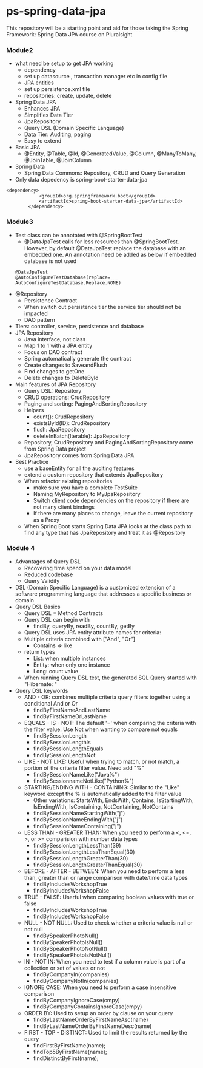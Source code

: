# ps-spring-data-jpa
This repository will be a starting point and aid for those taking the Spring Framework: Spring Data JPA course on Pluralsight

### Module2
* what need be setup to get JPA working
  - dependency
  - set up datasource , transaction manager etc in config file
  - JPA entities
  - set up persistence.xml file
  - repositories: create, update, delete
* Spring Data JPA
  - Enhances JPA
  - Simplifies Data Tier
  - JpaRepository
  - Query DSL (Domain Specific Language)
  - Data Tier: Auditing, paging
  - Easy to extend
* Basic JPA
  - @Entity, @Table, @Id, @GeneratedValue, @Column, @ManyToMany, @JoinTable, @JoinColumn
* Spring Data 
  - Spring Data Commons: Repository, CRUD and Query Generation
* Only data depedency is spring-boot-starter-data-jpa
```
<dependency>
			<groupId>org.springframework.boot</groupId>
			<artifactId>spring-boot-starter-data-jpa</artifactId>
		</dependency>
```
### Module3
* Test class can be annotated with @SpringBootTest
  * @DataJpaTest calls for less resources than @SpringBootTest. However, by default @DataJpaTest replace the database with an embedded one. An annotation need be added as below if embedded database is not used
  ```
  @DataJpaTest
  @AutoConfigureTestDatabase(replace= AutoConfigureTestDatabase.Replace.NONE)
  ```
* @Repository
	- Persistence Contract
	- When switch out persistence tier the service tier should not be impacted
	- DAO pattern
* Tiers: controller, service, persistence and database
* JPA Repository
	- Java interface, not class
	- Map 1 to 1 with a JPA entity
	- Focus on DAO contract
	- Spring automatically generate the contract
	- Create changes to SaveandFlush
	- Find changes to getOne
	- Delete changes to DeleteById
* Main features of JPA Repository
  - Query DSL: Repository
  - CRUD operations: CrudRepository
  - Paging and sorting: PagingAndSortingRepository
  - Helpers
    - count(): CrudRepository
    - existsById(ID): CrudRepository
    - flush: JpaRepository
    - deleteInBatch(Iterable): JpaRepository
   - Repository, CrudRepository and PagingAndSortingRepository come from Spring Data project
   - JpaRepository comes from Spring Data JPA
* Best Practice
  - use a baseEntity for all the auditing features
  - extend a custom repository that extends JpaRepository
  - When refactor existing repositories
    - make sure you have a complete TestSuite
    - Naming MyRepository to MyJpaRepository
    - Switch client code dependencies on the repository if there are not many client bindings
    - If there are many places to change, leave the current repository as a Proxy
  - When Spring Boot starts Spring Data JPA looks at the class path to find any type that has JpaRepository and treat it as @Repository
### Module 4
* Advantages of Query DSL
  * Recovering time spend on your data model
  * Reduced codebase
  * Query Validity
* DSL (Domain Specific Language) is a customized extension of a software programming language that addresses a specific business or domain
* Query DSL Basics
  * Query DSL = Method Contracts
  * Query DSL can begin with
    * findBy, queryBy, readBy, countBy, getBy
  * Query DSL uses JPA entity attribute names for criteria: 
  * Multiple criteria combined with ["And", "Or"]
    * Contains => like
  * return types
    * List: when multiple instances
    * Entity: when only one instance
    * Long: count value
  * When running Query DSL test, the generated SQL Query started with "Hibernate: "
* Query DSL keywords
  * AND - OR: combines multiple criteria query filters together using a conditional And or Or
    * findByFirstNameAndLastName
    * findByFirstNameOrLastName
  * EQUALS - IS - NOT: The default '=' when comparing the criteria with the filter value. Use Not when wanting to compare not equals
    * findBySessionLength
    * findBySessionLengthIs
    * findBySessionLengthEquals
    * findBySessionLengthNot
  * LIKE - NOT LIKE: Useful when trying to match, or not match, a portion of the criteria filter value. Need add "%" 
    * findBySessionNameLike("Java%")
    * findBySessionnameNotLike("Python%")
  * STARTING/ENDING WITH - CONTAINING: Similar to the "Like" keyword except the % is automatically added to the filter value
    * Other variations: StartsWith, EndsWith, Contains, IsStartingWith, IsEndingWith, IsContaining, NotContaining, NotContains
    * findBySessionNameStartingWith("j")
    * findBySessionNameEndingWith("j")
    * findBySessionNameContaining("j")
  * LESS THAN - GREATER THAN: When you need to perform a <, <=, >, or >= comparision with number data types
    * findBySessionLengthLessThan(39)
    * findBySessionLengthLessThanEqual(30)
    * findBySessionLengthGreaterThan(30)
    * findBySessionLengthGreaterThanEqual(30)
  * BEFORE - AFTER - BETWEEN: When you need to perform a less than, greater than or range comparison with date/time data types
    * findByIncludesWorkshopTrue
    * findByIncludesWorkshopFalse
  * TRUE - FALSE: Userful when comparing boolean values with true or false
    * findByIncludesWorkshopTrue
    * findByIncludesWorkshopFalse
  * NULL - NOT NULL: Used to check whether a criteria value is null or not null
    * findBySpeakerPhotoNull()
    * findBySpeakerPhotoIsNull()
    * findBySpeakerPhotoNotNull()
    * findBySpeakerPhotoIsNotNull()
  * IN - NOT IN: When you need to test if a column value is part of a collection or set of values or not
    * findByCompanyIn(companies)
    * findByCompanyNotIn(companies)
  * IGNORE CASE: When you need to perform a case insensitive comparison
    * findByCompanyIgnoreCase(cmpy)
    * findByCompanyContainsIgnoreCase(cmpy)
  * ORDER BY: Used to setup an order by clause on your query
    * findByLastNameOrderByFirstNameAsc(name)
    * findByLastNameOrderByFirstNameDesc(name)
  * FIRST - TOP - DISTINCT: Used to limit the results returned by the query
    * findFirstByFirstName(name);
    * findTop5ByFirstName(name);
    * findDistinctByFirst(name);
 


